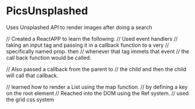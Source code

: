 # PicsUnsplashed
Uses Unsplashed API to render images after doing a search

// Created a ReactAPP to learn the following:
// Used event handlers 
// taking an input tag and passing it in a callback function to a very 
// specifically named prop. then 
// whenever that tag immets that event 
// the call back function would be called. 

// Also passed a callback from the parent to 
// the child and then the child will call that callback.

// learned how to render a List using the map function. 
// by defining a key on the root element
// Reached into the DOM using the Ref system. 
// used the grid css system 
